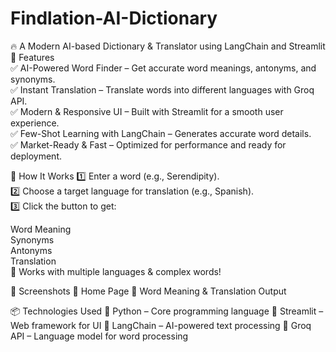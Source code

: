 # Findlation-AI-Dictionary

🔥 A Modern AI-based Dictionary & Translator using LangChain and Streamlit  
📌 Features  
✅ AI-Powered Word Finder – Get accurate word meanings, antonyms, and synonyms.  
✅ Instant Translation – Translate words into different languages with Groq API.  
✅ Modern & Responsive UI – Built with Streamlit for a smooth user experience.  
✅ Few-Shot Learning with LangChain – Generates accurate word details.  
✅ Market-Ready & Fast – Optimized for performance and ready for deployment.  

🚀 How It Works
1️⃣ Enter a word (e.g., Serendipity).  
2️⃣ Choose a target language for translation (e.g., Spanish).  
3️⃣ Click the button to get:  

Word Meaning  
Synonyms  
Antonyms  
Translation  
📌 Works with multiple languages & complex words!  

📸 Screenshots
🌟 Home Page
📖 Word Meaning & Translation Output

📦 Technologies Used
🔹 Python – Core programming language
🔹 Streamlit – Web framework for UI
🔹 LangChain – AI-powered text processing
🔹 Groq API – Language model for word processing
